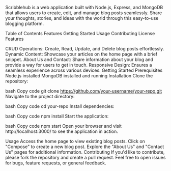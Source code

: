Scribblehub is a web application built with Node.js, Express, and MongoDB that allows users to create, edit, and manage blog posts seamlessly. Share your thoughts, stories, and ideas with the world through this easy-to-use blogging platform.

Table of Contents
Features
Getting Started
Usage
Contributing
License
Features

CRUD Operations: Create, Read, Update, and Delete blog posts effortlessly.
Dynamic Content: Showcase your articles on the home page with a brief snippet.
About Us and Contact: Share information about your blog and provide a way for users to get in touch.
Responsive Design: Ensures a seamless experience across various devices.
Getting Started
Prerequisites
Node.js installed
MongoDB installed and running
Installation
Clone the repository:

bash
Copy code
git clone https://github.com/your-username/your-repo.git
Navigate to the project directory:

bash
Copy code
cd your-repo
Install dependencies:

bash
Copy code
npm install
Start the application:

bash
Copy code
npm start
Open your browser and visit http://localhost:3000/ to see the application in action.

Usage
Access the home page to view existing blog posts.
Click on "Compose" to create a new blog post.
Explore the "About Us" and "Contact Us" pages for additional information.
Contributing
If you'd like to contribute, please fork the repository and create a pull request. Feel free to open issues for bugs, feature requests, or general feedback.
